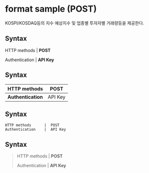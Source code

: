 # format sample \(POST\)

KOSPI/KOSDAQ등의 지수 예상지수 및 업종별 투자자별 거래량등을 제공한다.



## Syntax

HTTP methods    \|   **POST**

Authentication     \|   **API Key**



## Syntax

| **HTTP methods** | POST |
| --- | --- |
| **Authentication** | API Key |





## Syntax

```text
HTTP methods      |  POST
Authentication    |  API Key
```



## Syntax

> HTTP methods   \|  **POST**
>
> Authentication    \|  **API Key**





